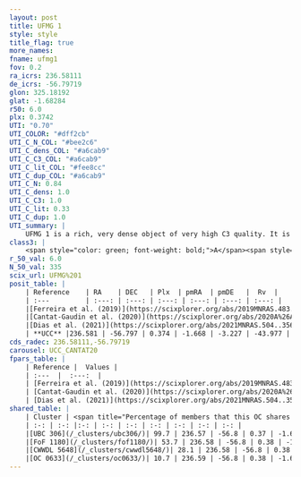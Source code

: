 ```yaml
---
layout: post
title: UFMG 1
style: style
title_flag: true
more_names: 
fname: ufmg1
fov: 0.2
ra_icrs: 236.58111
de_icrs: -56.79719
glon: 325.18192
glat: -1.68284
r50: 6.0
plx: 0.3742
UTI: "0.70"
UTI_COLOR: "#dff2cb"
UTI_C_N_COL: "#bee2c6"
UTI_C_dens_COL: "#a6cab9"
UTI_C_C3_COL: "#a6cab9"
UTI_C_lit_COL: "#fee8cc"
UTI_C_dup_COL: "#a6cab9"
UTI_C_N: 0.84
UTI_C_dens: 1.0
UTI_C_C3: 1.0
UTI_C_lit: 0.33
UTI_C_dup: 1.0
UTI_summary: |
    UFMG 1 is a rich, very dense object of very high C3 quality. It is poorly studied in the literature. This object shares a large percentage of members with 4 later reported entries.
class3: |
    <span style="color: green; font-weight: bold;">A</span><span style="color: green; font-weight: bold;">A</span>
r_50_val: 6.0
N_50_val: 335
scix_url: UFMG%201
posit_table: |
    | Reference    | RA    | DEC   | Plx  | pmRA  | pmDE   |  Rv  |
    | :---         | :---: | :---: | :---: | :---: | :---: | :---: |
    |[Ferreira et al. (2019)](https://scixplorer.org/abs/2019MNRAS.483.5508F) | 236.616 | -56.808 | -- | -1.634 | -3.22 | -- |
    |[Cantat-Gaudin et al. (2020)](https://scixplorer.org/abs/2020A%26A...640A...1C) | 236.593 | -56.792 | 0.36 | -1.63 | -3.196 | -- |
    |[Dias et al. (2021)](https://scixplorer.org/abs/2021MNRAS.504..356D) | 236.587 | -56.796 | 0.375 | -1.632 | -3.207 | -- |
    | **UCC** |236.581 | -56.797 | 0.374 | -1.668 | -3.227 | -43.977 | 
cds_radec: 236.58111,-56.79719
carousel: UCC_CANTAT20
fpars_table: |
    | Reference |  Values |
    | :---  |  :---:  |
    | [Ferreira et al. (2019)](https://scixplorer.org/abs/2019MNRAS.483.5508F) | `E(B-V)=0.75, m-M=11.0, logt=8.9, [Fe/H]=-0.2` |
    | [Cantat-Gaudin et al. (2020)](https://scixplorer.org/abs/2020A%26A...640A...1C) | `AVNN=2.38, DMNN=11.9, AgeNN=8.43` |
    | [Dias et al. (2021)](https://scixplorer.org/abs/2021MNRAS.504..356D) | `Av=2.385, Dist=1902, logage=8.412, [Fe/H]=0.003` |
shared_table: |
    | Cluster | <span title="Percentage of members that this OC shares with the ones listed">%</span>   | RA   | DEC   | Plx   | pmRA  | pmDE  | Rv | UTI |
    | :-: | :-: |:-: | :-: | :-: | :-: | :-: | :-: | :-: |
    |[UBC 306](/_clusters/ubc306/)| 99.7 | 236.57 | -56.8 | 0.37 | -1.69 | -3.22 | -43.62 |0.12 |
    |[FoF 1180](/_clusters/fof1180/)| 53.7 | 236.58 | -56.8 | 0.38 | -1.68 | -3.22 | -45.53 |0.0 |
    |[CWWDL 5648](/_clusters/cwwdl5648/)| 28.1 | 236.58 | -56.8 | 0.38 | -1.68 | -3.22 | -43.58 |0.0 |
    |[OC 0633](/_clusters/oc0633/)| 10.7 | 236.59 | -56.8 | 0.38 | -1.67 | -3.2 | 99.63 |0.0 |
---
```


